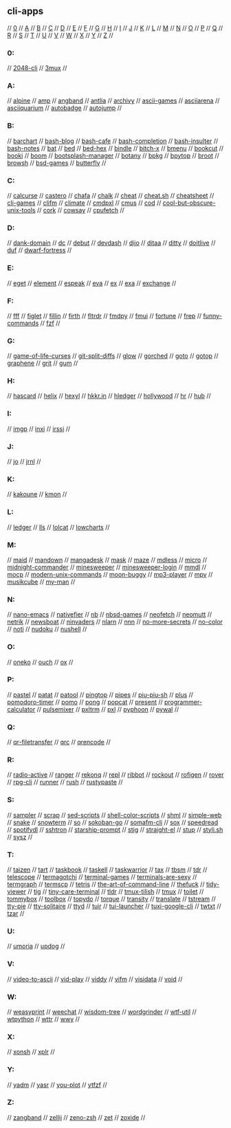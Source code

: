 ## cli-apps

// [0](#0) // [A](#a) // [B](#b) // [C](#c) // [D](#d) // [E](#e) // [F](#f) // [G](#g)
// [H](#h) // [I](#i) // [J](#j) // [K](#k) // [L](#l) // [M](#m) // [N](#n) // [O](#o)
// [P](#p) // [Q](#q) // [R](#r) // [S](#s) // [T](#t) // [U](#u) // [V](#v) // [W](#w)
// [X](#x) // [Y](#y) // [Z](#z) //

### 0:
// [2048-cli](https://github.com/tiehuis/2048-cli)
// [3mux](https://github.com/aaronjanse/3mux)
//

### A:
// [alpine](http://alpine.x10host.com/alpine/)
// [amp](https://github.com/jmacdonald/amp)
// [angband](https://rephial.org/)
// [antlia](https://git.tilde.institute/andinus/antlia)
// [archivy](https://github.com/archivy/archivy)
// [ascii-games](https://github.com/ligurio/awesome-ttygames)
// [asciiarena](https://github.com/lemunozm/asciiarena)
// [asciiquarium](https://robobunny.com/projects/asciiquarium/)
// [autobadge](https://github.com/deep5050/autobadge)
// [autojump](https://github.com/wting/autojump)
//

### B:
// [barchart](https://github.com/TurkeyMcMac/barchart)
// [bash-blog](https://github.com/cfenollosa/bashblog)
// [bash-cafe](https://github.com/lucaswhitaker22/bash_cafe)
// [bash-completion](https://github.com/scop/bash-completion)
// [bash-insulter](https://gitlab.com/dwt1/bash-insulter)
// [bash-notes](https://github.com/dbluhm/bash-notes)
// [bat](https://github.com/sharkdp/bat)
// [bed](https://github.com/trvv/bed)
// [bed-hex](https://github.com/itchyny/bed)
// [bindle](https://github.com/xwmx/bindle)
// [bitch-x](http://bitchx.sourceforge.net/)
// [bmenu](https://github.com/bartobri/bmenu)
// [bookcut](https://github.com/costis94/bookcut)
// [booki](https://github.com/winsbe01/booki)
// [boom](https://zachholman.com/boom)
// [bootsplash-manager](https://forum.manjaro.org/t/manjaro-bootsplash-manager/52386)
// [botany](https://github.com/jifunks/botany)
// [bpkg](https://github.com/bpkg/bpkg)
// [bpytop](https://github.com/aristocratos/bpytop)
// [broot](https://github.com/Canop/broot)
// [browsh](https://www.brow.sh/)
// [bsd-games](gopher://cyber.dabamos.de/0/text/bsdgames.txt)
// [butterfly](https://github.com/paradoxxxzero/butterfly)
//

### C:
// [calcurse](https://calcurse.org/)
// [castero](https://github.com/xgi/castero)
// [chafa](https://github.com/hpjansson/chafa)
// [chalk](https://tildegit.org/sloum/chalk)
// [cheat](https://github.com/cheat/cheat)
// [cheat.sh](https://github.com/chubin/cheat.sh)
// [cheatsheet](https://github.com/atlasamerican/cheatsheet)
// [cli-games](https://github.com/salif/cli-games)
// [clifm](https://github.com/leo-arch/clifm)
// [climate](https://github.com/adtac/climate)
// [cmdpxl](https://github.com/knosmos/cmdpxl)
// [cmus](https://github.com/cmus/cmus)
// [cod](https://github.com/dim-an/cod)
// [cool-but-obscure-unix-tools](https://kkovacs.eu/cool-but-obscure-unix-tools)
// [cork](https://github.com/RedDocMD/cork)
// [cowsay](https://github.com/piuccio/cowsay)
// [cpufetch](https://github.com/Dr-Noob/cpufetch)
//

### D:
// [dank-domain](https://github.com/theflyingape/dankdomain)
// [dc](https://en.wikipedia.org/wiki/Dc_(computer_program))
// [debut](https://github.com/tombasche/debut)
// [devdash](https://github.com/Phantas0s/devdash)
// [dijo](https://github.com/NerdyPepper/dijo)
// [ditaa](http://ditaa.sourceforge.net/)
// [ditty](https://code.rocketnine.space/tslocum/ditty)
// [doitlive](https://github.com/sloria/doitlive)
// [duf](https://github.com/muesli/duf)
// [dwarf-fortress](http://www.bay12games.com/dwarves/)
//

### E:
// [eget](https://github.com/zyedidia/eget)
// [element](https://github.com/gennaro-tedesco/element)
// [espeak](http://espeak.sourceforge.net/)
// [eva](https://github.com/nerdypepper/eva)
// [ex](https://gist.github.com/errrzarrr/9189d0ec442e4502d745abe103d6e43a)
// [exa](https://the.exa.website/)
// [exchange](https://github.com/zyzzyxdonta/exchange)
//

### F:
// [fff](https://github.com/dylanaraps/fff)
// [figlet](https://www.npmjs.com/package/figlet)
// [fillin](https://github.com/itchyny/fillin)
// [firth](https://wiki.xxiivv.com/site/firth.html)
// [fltrdr](https://github.com/octobanana/fltrdr)
// [fmdpy](https://github.com/Liupold/fmdpy)
// [fmui](https://github.com/seebye/fmui)
// [fortune](https://gist.github.com/zlorb/4a3eff8981fcec8ca1c7)
// [frep](https://github.com/subchen/frep)
// [funny-commands](https://www.tecmint.com/20-funny-commands-of-linux-or-linux-is-fun-in-terminal/)
// [fzf](https://github.com/junegunn/fzf/)
//

### G:
// [game-of-life-curses](https://github.com/kirpichik/GameOfLife-Curses)
// [git-split-diffs](https://github.com/banga/git-split-diffs)
// [glow](https://github.com/charmbracelet/glow)
// [gorched](https://github.com/zladovan/gorched)
// [goto](https://github.com/iridakos/goto)
// [gotop](https://github.com/cjbassi/gotop)
// [graphene](https://github.com/atsepkov/Graphene)
// [grit](https://github.com/climech/grit)
// [gum](https://github.com/charmbracelet/gum)
//

### H:
// [hascard](https://github.com/Yvee1/hascard)
// [helix](https://helix-editor.com/)
// [hexyl](https://github.com/sharkdp/hexyl)
// [hkkr.in](https://github.com/NalinPlad/hkkr.in)
// [hledger](https://hledger.org/)
// [hollywood](https://github.com/dustinkirkland/hollywood)
// [hr](https://github.com/LuRsT/hr)
// [hub](https://hub.github.com/)
//

### I:
// [imgp](https://github.com/jarun/imgp)
// [inxi](https://smxi.org/docs/inxi.htm)
// [irssi](https://irssi.org/download/)
//

### J:
// [jo](https://github.com/jpmens/jo)
// [jrnl](https://jrnl.sh/en/stable/)
//

### K:
// [kakoune](http://kakoune.org/)
// [kmon](https://github.com/orhun/kmon)
//

### L:
// [ledger](https://www.ledger-cli.org/)
// [lls](https://github.com/catatsuy/lls)
// [lolcat](https://github.com/busyloop/lolcat)
// [lowcharts](https://github.com/juan-leon/lowcharts/)
//

### M:
// [maid](https://github.com/egoist/maid)
// [mandown](https://github.com/Titor8115/mandown)
// [mangadesk](https://github.com/darylhjd/mangadesk)
// [mask](https://github.com/jakedeichert/mask)
// [maze](https://github.com/itchyny/maze)
// [mdless](https://github.com/ttscoff/mdless)
// [micro](https://github.com/zyedidia/micro)
// [midnight-commander](https://midnight-commander.org/)
// [minesweeper](https://github.com/unknownblueguy6/MineSweeper)
// [minesweeper-login](https://github.com/OGoodness/Minesweeper-Login)
// [mmdl](https://github.com/techboy-coder/mmdl)
// [mocp](https://github.com/jonsafari/mocp)
// [modern-unix-commands](https://github.com/ibraheemdev/modern-unix)
// [moon-buggy](https://www.seehuhn.de/pages/moon-buggy)
// [mp3-player](http://www.mp3blaster.org/)
// [mpv](https://mpv.io/)
// [musikcube](https://musikcube.com/)
// [my-man](https://myman.sourceforge.io/)
//

### N:
// [nano-emacs](https://github.com/rougier/nano-emacs)
// [nativefier](https://github.com/nativefier/nativefier)
// [nb](https://github.com/xwmx/nb)
// [nbsd-games](https://github.com/abakh/nbsdgames)
// [neofetch](https://github.com/dylanaraps/neofetch)
// [neomutt](https://neomutt.org/)
// [netrik](http://netrik.sourceforge.net/)
// [newsboat](https://newsboat.org/)
// [ninvaders](http://ninvaders.sourceforge.net/)
// [nlarn](https://nlarn.github.io/)
// [nnn](https://github.com/jarun/nnn)
// [no-more-secrets](https://github.com/bartobri/no-more-secrets)
// [no-color](https://no-color.org/)
// [noti](https://github.com/variadico/noti)
// [nudoku](https://github.com/jubalh/nudoku)
// [nushell](https://github.com/nushell/nushell)
//

### O:
// [oneko](http://www.daidouji.com/oneko/)
// [ouch](https://github.com/vrmiguel/ouch)
// [ox](https://github.com/curlpipe/ox)
//

### P:
// [pastel](https://github.com/sharkdp/pastel)
// [patat](https://github.com/jaspervdj/patat)
// [patool](http://wummel.github.io/patool/)
// [pingtop](https://github.com/laixintao/pingtop)
// [pipes](https://github.com/pipeseroni/pipes.sh)
// [piu-piu-sh](https://github.com/vaniacer/piu-piu-SH)
// [plus](https://github.com/NalinPlad/plus)
// [pomodoro-timer](https://github.com/Neeveshs/Pomodoro-Timer)
// [pomo](https://github.com/sayanarijit/pomo)
// [pong](https://crates.io/crates/pong-cli)
// [popcat](https://github.com/eggplants/popcat)
// [present](https://github.com/vinayak-mehta/present)
// [programmer-calculator](https://github.com/alt-romes/programmer-calculator)
// [pulsemixer](https://github.com/GeorgeFilipkin/pulsemixer)
// [pxltrm](https://github.com/dylanaraps/pxltrm)
// [pxl](https://github.com/ichinaski/pxl)
// [pyphoon](https://github.com/chubin/pyphoon)
// [pywal](https://github.com/dylanaraps/pywal)
//

### Q:
// [qr-filetransfer](https://github.com/sdushantha/qr-filetransfer)
// [qrc](https://github.com/fumiyas/qrc)
// [qrencode](https://fukuchi.org/works/qrencode/)
//

### R:
// [radio-active](https://github.com/deep5050/radio-active)
// [ranger](https://github.com/ranger/ranger)
// [rekonq](https://github.com/ivan-avalos/rekonq)
// [repl](https://github.com/repl-cli/REPL)
// [ribbot](https://github.com/HoangTuan110/ribbot)
// [rockout](https://www.matthewgraybosch.com/unix/rockout/)
// [rofigen](https://github.com/losoliveirasilva/rofigen)
// [rover](https://github.com/lecram/rover)
// [rpg-cli](https://github.com/facundoolano/rpg-cli)
// [runner](https://github.com/stylemistake/runner)
// [rush](https://github.com/DannyBen/rush-cli)
// [rustypaste](https://github.com/orhun/rustypaste)
//

### S:
// [sampler](https://github.com/sqshq/sampler)
// [scrap](https://github.com/thijsvanommen/scrap)
// [sed-scripts](https://github.com/aureliojargas/sed-scripts)
// [shell-color-scripts](https://gitlab.com/dwt1/shell-color-scripts)
// [shml](https://odb.github.io/shml/)
// [simple-web](https://github.com/Darkempire78/SimpleWeb)
// [snake](https://github.com/samtay/snake)
// [snowterm](https://github.com/valignatev/python-snowterm)
// [so](https://github.com/samtay/so)
// [sokoban-go](https://github.com/tristangoossens/sokoban-go)
// [somafm-cli](https://github.com/rockymadden/somafm-cli)
// [sox](http://sox.sourceforge.net/)
// [speedread](https://github.com/pasky/speedread)
// [spotifydl](https://github.com/SwapnilSoni1999/spotify-dl)
// [sshtron](https://github.com/zachlatta/sshtron)
// [starship-prompt](https://starship.rs/)
// [stig](https://github.com/octobanana/stig)
// [straight-el](https://github.com/raxod502/straight.el)
// [stup](https://github.com/iridakos/stup)
// [styli.sh](https://github.com/thevinter/styli.sh)
// [sysz](https://github.com/joehillen/sysz)
//

### T:
// [taizen](https://github.com/NerdyPepper/taizen)
// [tart](https://github.com/jtdaugherty/tart)
// [taskbook](https://github.com/klaussinani/taskbook)
// [taskell](https://taskell.app/)
// [taskwarrior](https://taskwarrior.org/)
// [tax](https://github.com/netgusto/tax)
// [tbsm](http://loh-tar.github.io/tbsm/)
// [tdr](https://github.com/Z5483/tdr)
// [telescope](https://telescope.omarpolo.com/)
// [termagotchi](https://github.com/trevarj/termagotchi)
// [terminal-games](https://github.com/topics/terminal-game)
// [terminals-are-sexy](https://terminalsare.sexy/)
// [termgraph](https://github.com/mkaz/termgraph)
// [termscp](https://veeso.github.io/termscp/)
// [tetris](https://github.com/samtay/tetris)
// [the-art-of-command-line](https://github.com/jlevy/the-art-of-command-line)
// [thefuck](https://github.com/nvbn/thefuck)
// [tidy-viewer](https://github.com/alexhallam/tv)
// [tig](https://jonas.github.io/tig/)
// [tiny-care-terminal](https://github.com/notwaldorf/tiny-care-terminal)
// [tldr](https://github.com/tldr-pages/tldr)
// [tmux-tilish](https://github.com/jabirali/tmux-tilish)
// [tmux](https://github.com/tmux/tmux)
// [toilet](http://caca.zoy.org/wiki/toilet)
// [tommybox](https://github.com/xnbox/tommybox)
// [toolbox](https://github.com/puxplaying/toolbox/)
// [topydo](https://github.com/topydo/topydo)
// [torque](https://github.com/dylanaraps/torque)
// [transity](https://github.com/feramhq/transity)
// [translate](https://github.com/soimort/translate-shell)
// [tstream](https://github.com/qnkhuat/tstream)
// [tty-pie](https://github.com/piotrmurach/tty-pie)
// [tty-solitaire](https://github.com/mpereira/tty-solitaire)
// [ttyd](https://github.com/tsl0922/ttyd)
// [tuir](https://gitlab.com/ajak/tuir)
// [tui-launcher](https://github.com/FiXato/tui_launcher)
// [tuxi-google-cli](https://github.com/Bugswriter/tuxi)
// [twtxt](https://github.com/buckket/twtxt)
// [tzar](https://github.com/DanielVZ96/tzar)
//

### U:
// [umoria](https://umoria.org/)
// [updog](https://github.com/sc0tfree/updog)
//

### V:
// [video-to-ascii](https://github.com/joelibaceta/video-to-ascii)
// [vid-play](https://github.com/lomnom/VidPlay)
// [viddy](https://github.com/sachaos/viddy)
// [vifm](https://github.com/vifm/vifm)
// [visidata](https://www.visidata.org/)
// [void](https://github.com/void-rs/void)
//

### W:
// [weasyprint](https://weasyprint.org/)
// [weechat](https://weechat.org/)
// [wisdom-tree](https://github.com/HACKER097/wisdom-tree)
// [wordgrinder](http://cowlark.com/wordgrinder/)
// [wtf-util](https://github.com/wtfutil/wtf)
// [wtpython](https://github.com/what-the-python/wtpython)
// [wttr](http://wttr.in/)
// [wwy](https://github.com/clieg/wwy)
//

### X:
// [xonsh](https://xon.sh/)
// [xplr](https://github.com/sayanarijit/xplr)
//

### Y:
// [yadm](https://github.com/TheLocehiliosan/yadm)
// [yasr](http://yasr.sourceforge.net/)
// [you-plot](https://github.com/red-data-tools/YouPlot)
// [ytfzf](https://github.com/pystardust/ytfzf)
//

### Z:
// [zangband](http://www.zangband.org/)
// [zellij](https://github.com/zellij-org/zellij)
// [zeno-zsh](https://github.com/yuki-yano/zeno.zsh)
// [zet](https://github.com/yarrow/zet)
// [zoxide](https://github.com/ajeetdsouza/zoxide)
// 

